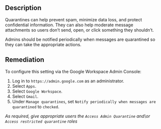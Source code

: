 ## Description

Quarantines can help prevent spam, minimize data loss, and protect confidential information. They can also help moderate message attachments so users don’t send, open, or click something they shouldn’t.

Admins should be notified periodically when messages are quarantined so they can take the appropriate actions.

## Remediation

To configure this setting via the Google Workspace Admin Console:

1. Log in to `https://admin.google.com` as an administrator.
2. Select `Apps`.
3. Select `Google Workspace`.
4. Select `Gmail`.
5. Under `Manage quarantines`, set `Notify periodically when messages are quarantined` to `checked`.

_As required, give appropriate users the `Access Admin Quarantine` and\or `Access restricted quarantine` roles_
